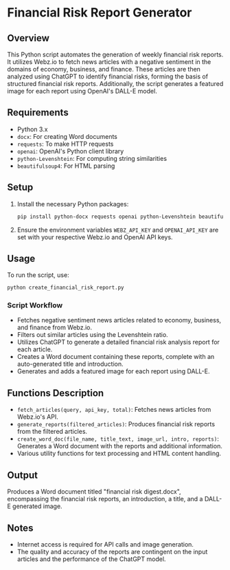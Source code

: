 # Financial Risk Report Generator

## Overview
This Python script automates the generation of weekly financial risk reports. It utilizes Webz.io to fetch news articles with a negative sentiment in the domains of economy, business, and finance. These articles are then analyzed using ChatGPT to identify financial risks, forming the basis of structured financial risk reports. Additionally, the script generates a featured image for each report using OpenAI's DALL-E model.

## Requirements
- Python 3.x
- `docx`: For creating Word documents
- `requests`: To make HTTP requests
- `openai`: OpenAI's Python client library
- `python-Levenshtein`: For computing string similarities
- `beautifulsoup4`: For HTML parsing

## Setup
1. Install the necessary Python packages:
   ```bash
   pip install python-docx requests openai python-Levenshtein beautifulsoup4
   ```
2. Ensure the environment variables `WEBZ_API_KEY` and `OPENAI_API_KEY` are set with your respective Webz.io and OpenAI API keys.

## Usage
To run the script, use:
```bash
python create_financial_risk_report.py
```
### Script Workflow
- Fetches negative sentiment news articles related to economy, business, and finance from Webz.io.
- Filters out similar articles using the Levenshtein ratio.
- Utilizes ChatGPT to generate a detailed financial risk analysis report for each article.
- Creates a Word document containing these reports, complete with an auto-generated title and introduction.
- Generates and adds a featured image for each report using DALL-E.

## Functions Description
- `fetch_articles(query, api_key, total)`: Fetches news articles from Webz.io's API.
- `generate_reports(filtered_articles)`: Produces financial risk reports from the filtered articles.
- `create_word_doc(file_name, title_text, image_url, intro, reports)`: Generates a Word document with the reports and additional information.
- Various utility functions for text processing and HTML content handling.

## Output
Produces a Word document titled "financial risk digest.docx", encompassing the financial risk reports, an introduction, a title, and a DALL-E generated image.

## Notes
- Internet access is required for API calls and image generation.
- The quality and accuracy of the reports are contingent on the input articles and the performance of the ChatGPT model.

